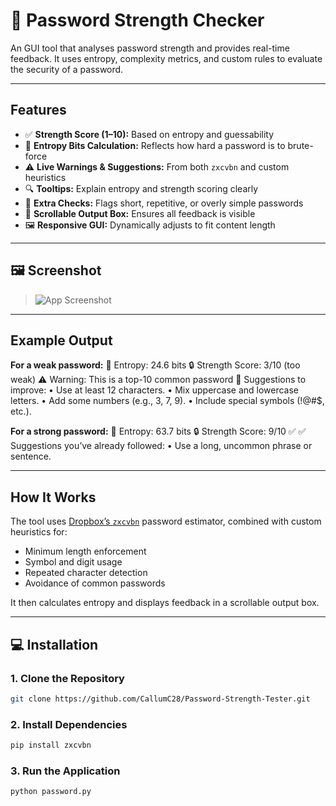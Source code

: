 # 🔐 Password Strength Checker

An GUI tool that analyses password strength and provides real-time feedback. It uses entropy, complexity metrics, and custom rules to evaluate the security of a password.

---

## Features

- ✅ **Strength Score (1–10):** Based on entropy and guessability
- 🧠 **Entropy Bits Calculation:** Reflects how hard a password is to brute-force
- ⚠️ **Live Warnings & Suggestions:** From both `zxcvbn` and custom heuristics
- 🔍 **Tooltips:** Explain entropy and strength scoring clearly
- 🧪 **Extra Checks:** Flags short, repetitive, or overly simple passwords
- 📜 **Scrollable Output Box:** Ensures all feedback is visible
- 🖼️ **Responsive GUI:** Dynamically adjusts to fit content length

---

## 🖼️ Screenshot

> ![App Screenshot](<img width="446" height="381" alt="image" src="https://github.com/user-attachments/assets/ef6dc70b-8841-4682-ab7a-4b81f33d67d8" />)

---

## Example Output

**For a weak password:**
🧠 Entropy: 24.6 bits
🔒 Strength Score: 3/10 (too weak)
⚠️ Warning: This is a top-10 common password
🔧 Suggestions to improve:
• Use at least 12 characters.
• Mix uppercase and lowercase letters.
• Add some numbers (e.g., 3, 7, 9).
• Include special symbols (!@#$, etc.).

**For a strong password:**
🧠 Entropy: 63.7 bits
🔒 Strength Score: 9/10 ✅
✅ Suggestions you’ve already followed:
• Use a long, uncommon phrase or sentence.

---

## How It Works

The tool uses [Dropbox’s `zxcvbn`](https://github.com/dropbox/zxcvbn) password estimator, combined with custom heuristics for:

- Minimum length enforcement
- Symbol and digit usage
- Repeated character detection
- Avoidance of common passwords

It then calculates entropy and displays feedback in a scrollable output box.

---

## 💻 Installation

### 1. Clone the Repository
```bash
git clone https://github.com/CallumC28/Password-Strength-Tester.git
```
### 2. Install Dependencies
```bash
pip install zxcvbn
```
### 3. Run the Application
```bash
python password.py
```
